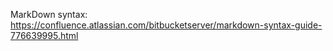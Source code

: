 MarkDown syntax: https://confluence.atlassian.com/bitbucketserver/markdown-syntax-guide-776639995.html
